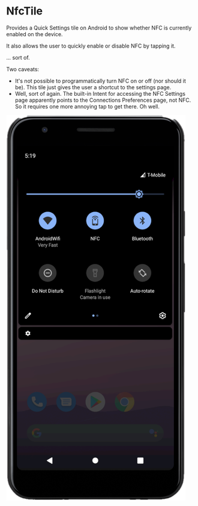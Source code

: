 # NfcTile
Provides a Quick Settings tile on Android to show whether NFC is currently enabled on the device.

It also allows the user to quickly enable or disable NFC by tapping it.

... sort of.

Two caveats:
* It's not possible to programmatically turn NFC on or off (nor should it be). This tile just gives the user a shortcut to the settings page.
* Well, sort of again. The built-in Intent for accessing the NFC Settings page apparently points to the Connections Preferences page, not NFC. So it requires one more annoying tap to get there. Oh well.


![Tile Screenshot](/screenshots/tile.png?raw=true "NFC Tile")